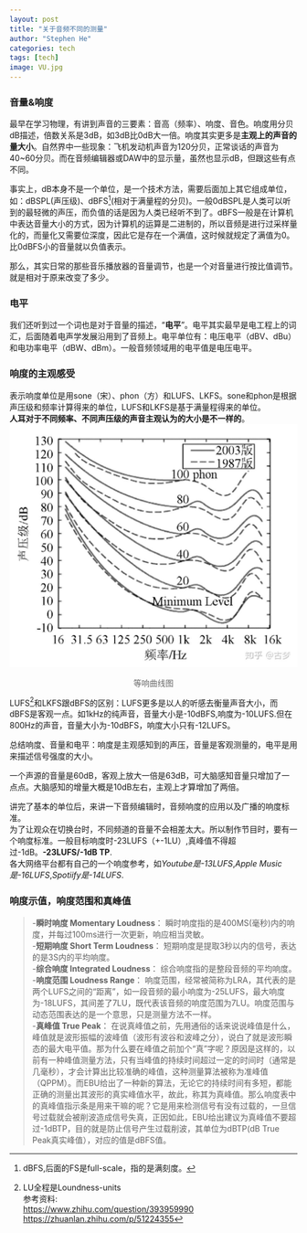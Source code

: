 ```yaml
---
layout: post
title: "关于音频不同的测量"
author: "Stephen He"
categories: tech
tags: [tech]
image: VU.jpg
---
```

### 音量&响度  
最早在学习物理，有讲到声音的三要素：音高（频率）、响度、音色。响度用分贝dB描述，倍数关系是3dB，如3dB比0dB大一倍。响度其实更多是**主观上的声音的量大小**。自然界中一些现象：飞机发动机声音为120分贝，正常谈话的声音为40~60分贝。而在音频编辑器或DAW中的显示量，虽然也显示dB，但跟这些有点不同。  

事实上，dB本身不是一个单位，是一个技术方法，需要后面加上其它组成单位，如：dBSPL(声压级)、dBFS[^1](相对于满量程的分贝)。一般0dBSPL是人类可以听到的最轻微的声压，而负值的话是因为人类已经听不到了。dBFS一般是在计算机中表达音量大小的方式，因为计算机的运算是二进制的，所以音频是进行过采样量化的，而量化又需要位深度，因此它是存在一个满值，这时候就规定了满值为0。比0dBFS小的音量就以负值表示。   

那么，其实日常的那些音乐播放器的音量调节，也是一个对音量进行按比值调节。就是相对于原来改变了多少。  


### 电平  
我们还听到过一个词也是对于音量的描述，“**电平**”。电平其实最早是电工程上的词汇，后面随着电声学发展沿用到了音频上。电平单位有：电压电平（dBV、dBu）和电功率电平（dBW、dBm）。一般音频领域用的电平值是电压电平。  

### 响度的主观感受  
表示响度单位是用sone（宋）、phon（方）和LUFS、LKFS。sone和phon是根据声压级和频率计算得来的单位，LUFS和LKFS是基于满量程得来的单位。  
**人耳对于不同频率、不同声压级的声音主观认为的大小是不一样的**。  
![sound](../assets/img/sound.jpg)    
<center style="font-size:14px;color:#696969;">等响曲线图</center>   

LUFS[^2]和LKFS跟dBFS的区别：LUFS更多是以人的听感去衡量声音大小，而dBFS是客观一点。如1kHz的纯声音，音量大小是-10dBFS,响度为-10LUFS.但在800Hz的声音，音量大小为-10dBFS，响度大小只有-12LUFS。   


总结响度、音量和电平：响度是主观感知到的声压，音量是客观测量的，电平是用来描述信号强度的大小。   

一个声源的音量是60dB，客观上放大一倍是63dB，可大脑感知音量只增加了一点点。大脑感知的增量大概是10dB左右，主观上才算增加了两倍。  


讲完了基本的单位后，来讲一下音频编辑时，音频响度的应用以及广播的响度标准。  
为了让观众在切换台时，不同频道的音量不会相差太大。所以制作节目时，要有一个响度标准。一般目标响度时-23LUFS（+-1LU）,真峰值不得超过-1dB。**-23LUFS/-1dB TP**.    
各大网络平台都有自己的一个响度参考，如*Youtube是-13LUFS*,*Apple Music是-16LUFS*,*Spotiify是-14LUFS*.   
### 响度示值，响度范围和真峰值  
>-**瞬时响度 Momentary Loudness**： 瞬时响度指的是400MS(毫秒)内的响度，并每过100ms进行一次更新，响应相当灵敏。  
>-**短期响度 Short Term Loudness**： 短期响度是提取3秒以内的信号，表达的是3S内的平均响度。  
>-**综合响度 Integrated Loudness**： 综合响度指的是整段音频的平均响度。  
>-**响度范围 Loudness Range**： 响度范围，经常被简称为LRA，其代表的是两个LUFS之间的“距离”，如一段音频的最小响度为-25LUFS，最大响度为-18LUFS，其间差了7LU，既代表该音频的响度范围为7LU。响度范围与动态范围表达的是一个意思，只是测量方法不一样。  
>-**真峰值 True Peak**： 在说真峰值之前，先用通俗的话来说说峰值是什么，峰值就是波形振幅的波峰值（波形有波谷和波峰之分），说白了就是波形瞬态的最大电平值。那为什么要在峰值之前加个“真”字呢？原因是这样的，以前有一种峰值测量方法，只有当峰值的持续时间超过一定的时间时（通常是几毫秒），才会计算出比较准确的峰值，这种测量算法被称为准峰值（QPPM）。而EBU给出了一种新的算法，无论它的持续时间有多短，都能正确的测量出其波形的真实峰值水平，故此，称其为真峰值。那么响度表中的真峰值指示条是用来干嘛的呢？它是用来检测信号有没有过载的，一旦信号过载就会被削波造成信号失真，正因如此，EBU给出建议为真峰值不要超过-1dBTP，目的就是防止信号产生过载削波，其单位为dBTP(dB True Peak真实峰值），对应的值是dBFS值。


[^1]:dBFS,后面的FS是full-scale，指的是满刻度。  
[^2]:LU全程是Loundness-units   
参考资料:  
<https://www.zhihu.com/question/393959990>  
<https://zhuanlan.zhihu.com/p/51224355>
